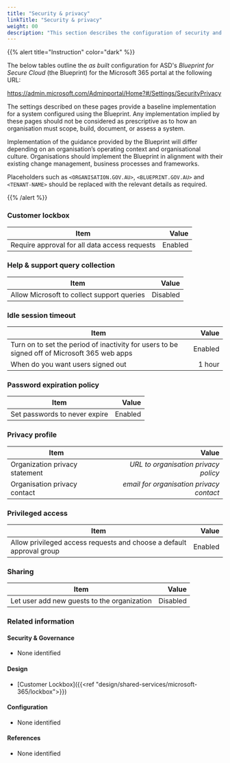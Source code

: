 ```yaml
---
title: "Security & privacy"
linkTitle: "Security & privacy"
weight: 00
description: "This section describes the configuration of security and privacy settings in Microsoft 365 associated with systems built according to the guidance provided by ASD's Blueprint for Secure Cloud."
---
```


{{% alert title="Instruction" color="dark" %}}

The below tables outline the *as built* configuration for ASD's *Blueprint for Secure Cloud* (the Blueprint) for the Microsoft 365 portal at the following URL:

<https://admin.microsoft.com/Adminportal/Home?#/Settings/SecurityPrivacy>

The settings described on these pages provide a baseline implementation for a system configured using the Blueprint. Any implementation implied by these pages should not be considered as prescriptive as to how an organisation must scope, build, document, or assess a system.

Implementation of the guidance provided by the Blueprint will differ depending on an organisation’s operating context and organisational culture. Organisations should implement the Blueprint in alignment with their existing change management, business processes and frameworks.

Placeholders such as `<ORGANISATION.GOV.AU>`, `<BLUEPRINT.GOV.AU>` and `<TENANT-NAME>` should be replaced with the relevant details as required.

{{% /alert %}}

### Customer lockbox

| Item                                          |   Value |
| --------------------------------------------- | ------: |
| Require approval for all data access requests | Enabled |

### Help & support query collection

| Item                                       |    Value |
| ------------------------------------------ | -------: |
| Allow Microsoft to collect support queries | Disabled |

### Idle session timeout

| Item                                                                                         |   Value |
| -------------------------------------------------------------------------------------------- | ------: |
| Turn on to set the period of inactivity for users to be signed off of Microsoft 365 web apps | Enabled |
| When do you want users signed out                                                            |  1 hour |

### Password expiration policy

| Item                          |   Value |
| ----------------------------- | ------: |
| Set passwords to never expire | Enabled |

### Privacy profile

| Item                           |                                    Value |
| ------------------------------ | ---------------------------------------: |
| Organization privacy statement |     *URL to organisation privacy policy* |
| Organisation privacy contact   | *email for organisation privacy contact* |

### Privileged access

| Item                                                                 |   Value |
| -------------------------------------------------------------------- | ------: |
| Allow privileged access requests and choose a default approval group | Enabled |

### Sharing

| Item                                        |    Value |
| ------------------------------------------- | -------: |
| Let user add new guests to the organization | Disabled |

### Related information

#### Security & Governance

* None identified
  
#### Design

* [Customer Lockbox]({{<ref "design/shared-services/microsoft-365/lockbox">}})
  
#### Configuration

* None identified

#### References

* None identified
